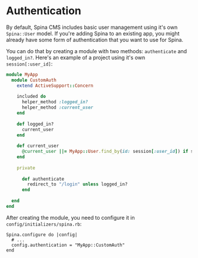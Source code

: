 # Authentication

By default, Spina CMS includes basic user management using it's own `Spina::User` model. If you're adding Spina to an existing app, you might already have some form of authentication that you want to use for Spina.

You can do that by creating a module with two methods: `authenticate` and `logged_in?`. Here's an example of a project using it's own `session[:user_id]`:

```ruby
module MyApp
  module CustomAuth
    extend ActiveSupport::Concern
    
    included do
      helper_method :logged_in?
      helper_method :current_user
    end
    
    def logged_in?
      current_user
    end
    
    def current_user
      @current_user ||= MyApp::User.find_by(id: session[:user_id]) if session[:user_id]
    end
    
    private
    
      def authenticate
        redirect_to "/login" unless logged_in?
      end
      
  end
end
```

After creating the module, you need to configure it in `config/initializers/spina.rb`:

```
Spina.configure do |config|
  # ...
  config.authentication = "MyApp::CustomAuth"
end
```